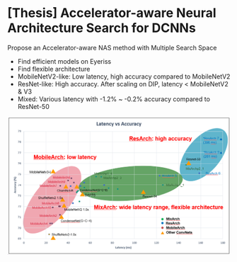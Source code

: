 # [Thesis] Accelerator-aware Neural Architecture Search for DCNNs


Propose an Accelerator-aware NAS method with Multiple Search Space
* Find efficient models on Eyeriss
* Find flexible architecture
* MobileNetV2-like: Low latency, high accuracy compared to MobileNetV2
* ResNet-like: High accuracy. After scaling on DIP, latency <  MobileNetV2 & V3
* Mixed: Various latency with -1.2% ~ -0.2% accuracy compared to ResNet-50


![Image 1](https://github.com/yuhsuan18/Accelerator-aware-NAS/blob/main/Images/graph1.png)



